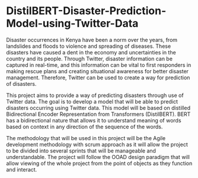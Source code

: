# DistilBERT-Disaster-Prediction-Model-using-Twitter-Data

Disaster occurrences in Kenya have been a norm over the years, from landslides and floods to
violence and spreading of diseases. These disasters have caused a dent in the economy and
uncertainties in the country and its people. Through Twitter, disaster information can be
captured in real-time, and this information can be vital to first responders in making rescue
plans and creating situational awareness for better disaster management. Therefore, Twitter can
be used to create a way for prediction of disasters.

This project aims to provide a way of predicting disasters through use of Twitter data. The goal
is to develop a model that will be able to predict disasters occurring using Twitter data. This
model will be based on distilled Bidirectional Encoder Representation from Transformers (DistilBERT).
BERT has a bidirectional nature that allows it to understand meaning of words based on context
in any direction of the sequence of the words.

The methodology that will be used in this project will be the Agile development methodology
with scrum approach as it will allow the project to be divided into several sprints that will be
manageable and understandable. The project will follow the OOAD design paradigm that will
allow viewing of the whole project from the point of objects as they function and interact.

